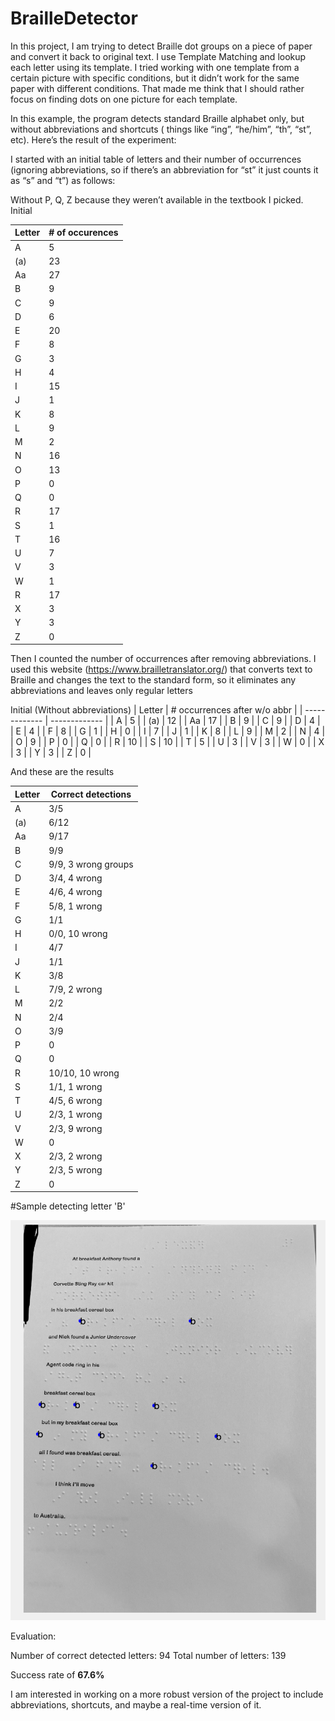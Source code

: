# BrailleDetector
In this project, I am trying to detect Braille dot groups on a piece of paper and convert it back to original text. I use Template Matching and lookup each letter using its template. I tried working with one template from a certain picture with specific conditions, but it didn’t work for the same paper with different conditions. That made me think that I should rather focus on finding dots on one picture for each template.

In this example, the program detects standard Braille alphabet only, but without abbreviations and shortcuts ( things like “ing”, “he/him”, “th”, “st”, etc). Here’s the result of the experiment:

I started with an initial table of letters and their number of occurrences (ignoring abbreviations, so if there’s an abbreviation for “st” it just counts it as “s” and “t”) as follows:

Without P, Q, Z because they weren’t available in the textbook I picked.
Initial

| Letter  | # of occurences |
| ------------- | ------------- |
| A  | 5 |
| (a)  | 23  |
| Aa  | 27  |
| B  | 9  |
| C  | 9  |
| D  | 6  |
| E  | 20  |
| F  | 8  |
| G  | 3  |
| H  | 4  |
| I  | 15  |
| J  | 1  |
| K  | 8  |
| L  | 9  |
| M  | 2  |
| N  | 16  |
| O  | 13  |
| P  | 0  |
| Q  | 0  |
| R  | 17  |
| S  | 1  |
| T  | 16  |
| U  | 7  |
| V  | 3  |
| W  | 1  |
| R  | 17  |
| X  | 3  |
| Y  | 3  |
| Z  | 0  |


Then I counted the number of occurrences after removing abbreviations. I used this website (https://www.brailletranslator.org/) that converts text to Braille and changes the text to the standard form, so it eliminates any abbreviations and leaves only regular letters

Initial (Without abbreviations)
| Letter  | # occurrences after w/o abbr |
| ------------- | ------------- |
| A  | 5 |
| (a)  | 12  |
| Aa  | 17  |
| B  | 9  |
| C  | 9  |
| D  | 4  |
| E  | 4  |
| F  | 8  |
| G  | 1  |
| H  | 0  |
| I  | 7  |
| J  | 1  |
| K  | 8  |
| L  | 9  |
| M  | 2  |
| N  | 4  |
| O  | 9  |
| P  | 0  |
| Q  | 0  |
| R  | 10  |
| S  | 10  |
| T  | 5  |
| U  | 3  |
| V  | 3  |
| W  | 0  |
| X  | 3  |
| Y  | 3  |
| Z  | 0  |

And these are the results

| Letter  | Correct detections |
| ------------- | ------------- |
| A  | 3/5 |
| (a)  | 6/12  |
| Aa  | 9/17  |
| B  | 9/9  |
| C  | 9/9, 3 wrong groups  |
| D  | 3/4, 4 wrong  |
| E  | 4/6, 4 wrong  |
| F  | 5/8, 1 wrong  |
| G  | 1/1  |
| H  | 0/0, 10 wrong  |
| I  | 4/7  |
| J  | 1/1  |
| K  | 3/8  |
| L  | 7/9, 2 wrong  |
| M  | 2/2  |
| N  | 2/4  |
| O  | 3/9  |
| P  | 0  |
| Q  | 0  |
| R  | 10/10, 10 wrong  |
| S  | 1/1, 1 wrong  |
| T  | 4/5, 6 wrong  |
| U  | 2/3, 1 wrong  |
| V  | 2/3, 9 wrong  |
| W  | 0  |
| X  | 2/3, 2 wrong  |
| Y  | 2/3, 5 wrong  |
| Z  | 0  |

#Sample detecting letter 'B'

![Sample detecting letter 'B'](https://github.com/AdhamKhalifa/BrailleDetector/blob/main/screenshot_b.png?raw=true)




Evaluation:

Number of correct detected letters: 94
Total number of letters: 139

Success rate of **67.6%**

I am interested in working on a more robust version of the project to include abbreviations, shortcuts, and maybe a real-time version of it.

